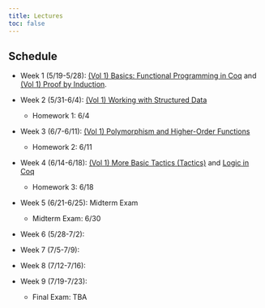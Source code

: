 ```yaml
---
title: Lectures
toc: false
---
```


## Schedule

- Week 1 (5/19-5/28): [(Vol 1) Basics: Functional Programming in Coq](https://softwarefoundations.cis.upenn.edu/lf-current/Basics.html) and [(Vol 1) Proof by Induction](https://softwarefoundations.cis.upenn.edu/lf-current/Induction.html).

- Week 2 (5/31-6/4): [(Vol 1) Working with Structured Data](https://softwarefoundations.cis.upenn.edu/lf-current/Lists.html)
    - Homework 1: 6/4
  
- Week 3 (6/7-6/11): [(Vol 1) Polymorphism and Higher-Order Functions](https://softwarefoundations.cis.upenn.edu/lf-current/Poly.html) 
    - Homework 2: 6/11

- Week 4 (6/14-6/18): [(Vol 1) More Basic Tactics (Tactics)](https://softwarefoundations.cis.upenn.edu/lf-current/Tactics.html) and [Logic in Coq](https://softwarefoundations.cis.upenn.edu/lf-current/Logic.html)
  - Homework 3: 6/18
  
- Week 5 (6/21-6/25): Midterm Exam
  - Midterm Exam: 6/30
  
- Week 6 (5/28-7/2):
  
- Week 7 (7/5-7/9):
  
- Week 8 (7/12-7/16):
  
- Week 9 (7/19-7/23):
  - Final Exam: TBA

<!-- Extras if time:

- [(Vol 2) More on the Simply Typed Lambda-Calculus](https://softwarefoundations.cis.upenn.edu/plf-current/MoreStlc.html)
- [(Vol 2) Typing Mutable References](https://softwarefoundations.cis.upenn.edu/plf-current/References.html)

-->
